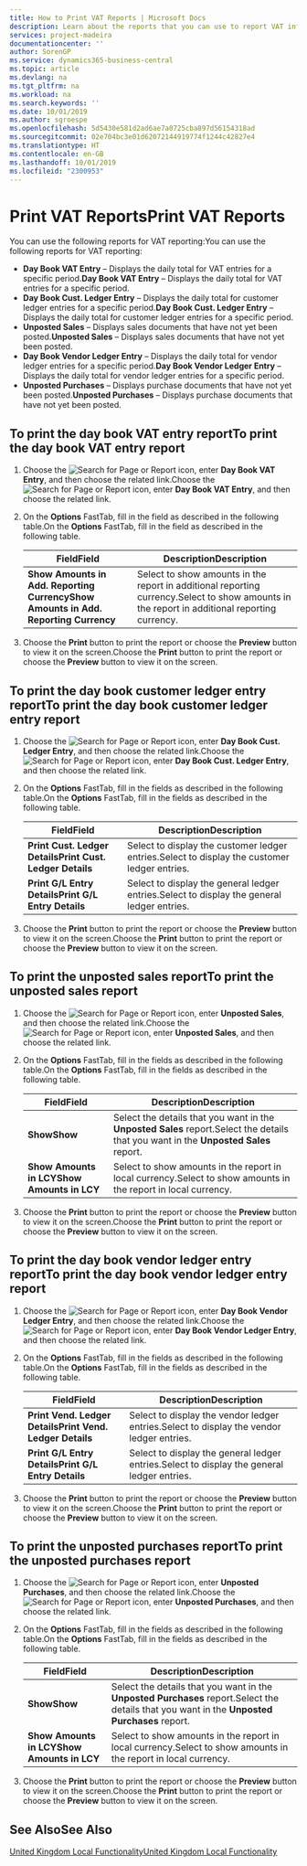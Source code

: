 ```yaml
---
title: How to Print VAT Reports | Microsoft Docs
description: Learn about the reports that you can use to report VAT information.
services: project-madeira
documentationcenter: ''
author: SorenGP
ms.service: dynamics365-business-central
ms.topic: article
ms.devlang: na
ms.tgt_pltfrm: na
ms.workload: na
ms.search.keywords: ''
ms.date: 10/01/2019
ms.author: sgroespe
ms.openlocfilehash: 5d5430e581d2ad6ae7a0725cba897d56154318ad
ms.sourcegitcommit: 02e704bc3e01d62072144919774f1244c42827e4
ms.translationtype: HT
ms.contentlocale: en-GB
ms.lasthandoff: 10/01/2019
ms.locfileid: "2300953"
---
```

# <a name="print-vat-reports"></a><span data-ttu-id="48b93-103">Print VAT Reports</span><span class="sxs-lookup"><span data-stu-id="48b93-103">Print VAT Reports</span></span>
<span data-ttu-id="48b93-104">You can use the following reports for VAT reporting:</span><span class="sxs-lookup"><span data-stu-id="48b93-104">You can use the following reports for VAT reporting:</span></span>  

-   <span data-ttu-id="48b93-105">**Day Book VAT Entry** – Displays the daily total for VAT entries for a specific period.</span><span class="sxs-lookup"><span data-stu-id="48b93-105">**Day Book VAT Entry** – Displays the daily total for VAT entries for a specific period.</span></span>  
-   <span data-ttu-id="48b93-106">**Day Book Cust. Ledger Entry** – Displays the daily total for customer ledger entries for a specific period.</span><span class="sxs-lookup"><span data-stu-id="48b93-106">**Day Book Cust. Ledger Entry** – Displays the daily total for customer ledger entries for a specific period.</span></span>  
-   <span data-ttu-id="48b93-107">**Unposted Sales** – Displays sales documents that have not yet been posted.</span><span class="sxs-lookup"><span data-stu-id="48b93-107">**Unposted Sales** – Displays sales documents that have not yet been posted.</span></span>  
-   <span data-ttu-id="48b93-108">**Day Book Vendor Ledger Entry** – Displays the daily total for vendor ledger entries for a specific period.</span><span class="sxs-lookup"><span data-stu-id="48b93-108">**Day Book Vendor Ledger Entry** – Displays the daily total for vendor ledger entries for a specific period.</span></span>  
-   <span data-ttu-id="48b93-109">**Unposted Purchases** – Displays purchase documents that have not yet been posted.</span><span class="sxs-lookup"><span data-stu-id="48b93-109">**Unposted Purchases** – Displays purchase documents that have not yet been posted.</span></span>  

## <a name="to-print-the-day-book-vat-entry-report"></a><span data-ttu-id="48b93-110">To print the day book VAT entry report</span><span class="sxs-lookup"><span data-stu-id="48b93-110">To print the day book VAT entry report</span></span>  

1.  <span data-ttu-id="48b93-111">Choose the ![Search for Page or Report](../../media/ui-search/search_small.png "Search for Page or Report icon") icon, enter **Day Book VAT Entry**, and then choose the related link.</span><span class="sxs-lookup"><span data-stu-id="48b93-111">Choose the ![Search for Page or Report](../../media/ui-search/search_small.png "Search for Page or Report icon") icon, enter **Day Book VAT Entry**, and then choose the related link.</span></span>  
2.  <span data-ttu-id="48b93-112">On the **Options** FastTab, fill in the field as described in the following table.</span><span class="sxs-lookup"><span data-stu-id="48b93-112">On the **Options** FastTab, fill in the field as described in the following table.</span></span>  

    |<span data-ttu-id="48b93-113">Field</span><span class="sxs-lookup"><span data-stu-id="48b93-113">Field</span></span>|<span data-ttu-id="48b93-114">Description</span><span class="sxs-lookup"><span data-stu-id="48b93-114">Description</span></span>|  
    |---------------------------------|---------------------------------------|  
    |<span data-ttu-id="48b93-115">**Show Amounts in Add. Reporting Currency**</span><span class="sxs-lookup"><span data-stu-id="48b93-115">**Show Amounts in Add. Reporting Currency**</span></span>|<span data-ttu-id="48b93-116">Select to show amounts in the report in additional reporting currency.</span><span class="sxs-lookup"><span data-stu-id="48b93-116">Select to show amounts in the report in additional reporting currency.</span></span>|  

3.  <span data-ttu-id="48b93-117">Choose the **Print** button to print the report or choose the **Preview** button to view it on the screen.</span><span class="sxs-lookup"><span data-stu-id="48b93-117">Choose the **Print** button to print the report or choose the **Preview** button to view it on the screen.</span></span>  

## <a name="to-print-the-day-book-customer-ledger-entry-report"></a><span data-ttu-id="48b93-118">To print the day book customer ledger entry report</span><span class="sxs-lookup"><span data-stu-id="48b93-118">To print the day book customer ledger entry report</span></span>  

1.  <span data-ttu-id="48b93-119">Choose the ![Search for Page or Report](../../media/ui-search/search_small.png "Search for Page or Report icon") icon, enter **Day Book Cust. Ledger Entry**, and then choose the related link.</span><span class="sxs-lookup"><span data-stu-id="48b93-119">Choose the ![Search for Page or Report](../../media/ui-search/search_small.png "Search for Page or Report icon") icon, enter **Day Book Cust. Ledger Entry**, and then choose the related link.</span></span>  
2.  <span data-ttu-id="48b93-120">On the **Options** FastTab, fill in the fields as described in the following table.</span><span class="sxs-lookup"><span data-stu-id="48b93-120">On the **Options** FastTab, fill in the fields as described in the following table.</span></span>  

    |<span data-ttu-id="48b93-121">Field</span><span class="sxs-lookup"><span data-stu-id="48b93-121">Field</span></span>|<span data-ttu-id="48b93-122">Description</span><span class="sxs-lookup"><span data-stu-id="48b93-122">Description</span></span>|  
    |---------------------------------|---------------------------------------|  
    |<span data-ttu-id="48b93-123">**Print Cust. Ledger Details**</span><span class="sxs-lookup"><span data-stu-id="48b93-123">**Print Cust. Ledger Details**</span></span>|<span data-ttu-id="48b93-124">Select to display the customer ledger entries.</span><span class="sxs-lookup"><span data-stu-id="48b93-124">Select to display the customer ledger entries.</span></span>|  
    |<span data-ttu-id="48b93-125">**Print G/L Entry Details**</span><span class="sxs-lookup"><span data-stu-id="48b93-125">**Print G/L Entry Details**</span></span>|<span data-ttu-id="48b93-126">Select to display the general ledger entries.</span><span class="sxs-lookup"><span data-stu-id="48b93-126">Select to display the general ledger entries.</span></span>|  

3.  <span data-ttu-id="48b93-127">Choose the **Print** button to print the report or choose the **Preview** button to view it on the screen.</span><span class="sxs-lookup"><span data-stu-id="48b93-127">Choose the **Print** button to print the report or choose the **Preview** button to view it on the screen.</span></span>  

## <a name="to-print-the-unposted-sales-report"></a><span data-ttu-id="48b93-128">To print the unposted sales report</span><span class="sxs-lookup"><span data-stu-id="48b93-128">To print the unposted sales report</span></span>  

1.  <span data-ttu-id="48b93-129">Choose the ![Search for Page or Report](../../media/ui-search/search_small.png "Search for Page or Report icon") icon, enter **Unposted Sales**, and then choose the related link.</span><span class="sxs-lookup"><span data-stu-id="48b93-129">Choose the ![Search for Page or Report](../../media/ui-search/search_small.png "Search for Page or Report icon") icon, enter **Unposted Sales**, and then choose the related link.</span></span>  
2.  <span data-ttu-id="48b93-130">On the **Options** FastTab, fill in the fields as described in the following table.</span><span class="sxs-lookup"><span data-stu-id="48b93-130">On the **Options** FastTab, fill in the fields as described in the following table.</span></span>  

    |<span data-ttu-id="48b93-131">Field</span><span class="sxs-lookup"><span data-stu-id="48b93-131">Field</span></span>|<span data-ttu-id="48b93-132">Description</span><span class="sxs-lookup"><span data-stu-id="48b93-132">Description</span></span>|  
    |---------------------------------|---------------------------------------|  
    |<span data-ttu-id="48b93-133">**Show**</span><span class="sxs-lookup"><span data-stu-id="48b93-133">**Show**</span></span>|<span data-ttu-id="48b93-134">Select the details that you want in the **Unposted Sales** report.</span><span class="sxs-lookup"><span data-stu-id="48b93-134">Select the details that you want in the **Unposted Sales** report.</span></span>|  
    |<span data-ttu-id="48b93-135">**Show Amounts in LCY**</span><span class="sxs-lookup"><span data-stu-id="48b93-135">**Show Amounts in LCY**</span></span>|<span data-ttu-id="48b93-136">Select to show amounts in the report in local currency.</span><span class="sxs-lookup"><span data-stu-id="48b93-136">Select to show amounts in the report in local currency.</span></span>|  

3.  <span data-ttu-id="48b93-137">Choose the **Print** button to print the report or choose the **Preview** button to view it on the screen.</span><span class="sxs-lookup"><span data-stu-id="48b93-137">Choose the **Print** button to print the report or choose the **Preview** button to view it on the screen.</span></span>  

## <a name="to-print-the-day-book-vendor-ledger-entry-report"></a><span data-ttu-id="48b93-138">To print the day book vendor ledger entry report</span><span class="sxs-lookup"><span data-stu-id="48b93-138">To print the day book vendor ledger entry report</span></span>  

1.  <span data-ttu-id="48b93-139">Choose the ![Search for Page or Report](../../media/ui-search/search_small.png "Search for Page or Report icon") icon, enter **Day Book Vendor Ledger Entry**, and then choose the related link.</span><span class="sxs-lookup"><span data-stu-id="48b93-139">Choose the ![Search for Page or Report](../../media/ui-search/search_small.png "Search for Page or Report icon") icon, enter **Day Book Vendor Ledger Entry**, and then choose the related link.</span></span>  
2.  <span data-ttu-id="48b93-140">On the **Options** FastTab, fill in the fields as described in the following table.</span><span class="sxs-lookup"><span data-stu-id="48b93-140">On the **Options** FastTab, fill in the fields as described in the following table.</span></span>  

    |<span data-ttu-id="48b93-141">Field</span><span class="sxs-lookup"><span data-stu-id="48b93-141">Field</span></span>|<span data-ttu-id="48b93-142">Description</span><span class="sxs-lookup"><span data-stu-id="48b93-142">Description</span></span>|  
    |---------------------------------|---------------------------------------|  
    |<span data-ttu-id="48b93-143">**Print Vend. Ledger Details**</span><span class="sxs-lookup"><span data-stu-id="48b93-143">**Print Vend. Ledger Details**</span></span>|<span data-ttu-id="48b93-144">Select to display the vendor ledger entries.</span><span class="sxs-lookup"><span data-stu-id="48b93-144">Select to display the vendor ledger entries.</span></span>|  
    |<span data-ttu-id="48b93-145">**Print G/L Entry Details**</span><span class="sxs-lookup"><span data-stu-id="48b93-145">**Print G/L Entry Details**</span></span>|<span data-ttu-id="48b93-146">Select to display the general ledger entries.</span><span class="sxs-lookup"><span data-stu-id="48b93-146">Select to display the general ledger entries.</span></span>|  

3.  <span data-ttu-id="48b93-147">Choose the **Print** button to print the report or choose the **Preview** button to view it on the screen.</span><span class="sxs-lookup"><span data-stu-id="48b93-147">Choose the **Print** button to print the report or choose the **Preview** button to view it on the screen.</span></span>  

## <a name="to-print-the-unposted-purchases-report"></a><span data-ttu-id="48b93-148">To print the unposted purchases report</span><span class="sxs-lookup"><span data-stu-id="48b93-148">To print the unposted purchases report</span></span>  

1.  <span data-ttu-id="48b93-149">Choose the ![Search for Page or Report](../../media/ui-search/search_small.png "Search for Page or Report icon") icon, enter **Unposted Purchases**, and then choose the related link.</span><span class="sxs-lookup"><span data-stu-id="48b93-149">Choose the ![Search for Page or Report](../../media/ui-search/search_small.png "Search for Page or Report icon") icon, enter **Unposted Purchases**, and then choose the related link.</span></span>  
2.  <span data-ttu-id="48b93-150">On the **Options** FastTab, fill in the fields as described in the following table.</span><span class="sxs-lookup"><span data-stu-id="48b93-150">On the **Options** FastTab, fill in the fields as described in the following table.</span></span>  

    |<span data-ttu-id="48b93-151">Field</span><span class="sxs-lookup"><span data-stu-id="48b93-151">Field</span></span>|<span data-ttu-id="48b93-152">Description</span><span class="sxs-lookup"><span data-stu-id="48b93-152">Description</span></span>|  
    |---------------------------------|---------------------------------------|  
    |<span data-ttu-id="48b93-153">**Show**</span><span class="sxs-lookup"><span data-stu-id="48b93-153">**Show**</span></span>|<span data-ttu-id="48b93-154">Select the details that you want in the **Unposted Purchases** report.</span><span class="sxs-lookup"><span data-stu-id="48b93-154">Select the details that you want in the **Unposted Purchases** report.</span></span>|  
    |<span data-ttu-id="48b93-155">**Show Amounts in LCY**</span><span class="sxs-lookup"><span data-stu-id="48b93-155">**Show Amounts in LCY**</span></span>|<span data-ttu-id="48b93-156">Select to show amounts in the report in local currency.</span><span class="sxs-lookup"><span data-stu-id="48b93-156">Select to show amounts in the report in local currency.</span></span>|  

3.  <span data-ttu-id="48b93-157">Choose the **Print** button to print the report or choose the **Preview** button to view it on the screen.</span><span class="sxs-lookup"><span data-stu-id="48b93-157">Choose the **Print** button to print the report or choose the **Preview** button to view it on the screen.</span></span>  

## <a name="see-also"></a><span data-ttu-id="48b93-158">See Also</span><span class="sxs-lookup"><span data-stu-id="48b93-158">See Also</span></span>  
[<span data-ttu-id="48b93-159">United Kingdom Local Functionality</span><span class="sxs-lookup"><span data-stu-id="48b93-159">United Kingdom Local Functionality</span></span>](united-kingdom-local-functionality.md)
